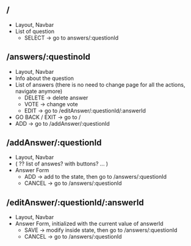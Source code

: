 ## /
 - Layout, Navbar
 - List of question
    - SELECT -> go to answers/:questionId

## /answers/:questinoId  
 
 - Layout, Navbar
 - Info about the question 
 - List of answers (there is no need to change page for all the actions, navigate anymore)
    - DELETE -> delete answer
    - VOTE -> change vote
    - EDIT -> go to /editAnswer/:questionId/:answerId
 - GO BACK / EXIT -> go to /
 - ADD -> go to /addAnswer/:questionId 

## /addAnswer/:questionId
 
 - Layout, Navbar
 - ( ?? list of answes? with buttons? ... )
 - Answer Form
    - ADD -> add to the state, then go to /answers/:questionId
    - CANCEL -> go to /answers/:questionId

## /editAnswer/:questionId/:answerId

 - Layout, Navbar
 - Answer Form, initialized with the current value of answerId
    - SAVE -> modify inside state, then go to /answers/:questionId
    - CANCEL -> go to /answers/:questionId
    
